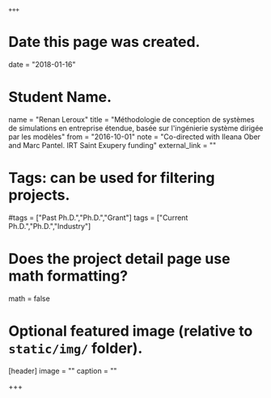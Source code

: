     +++
# Date this page was created.
date = "2018-01-16"

# Student Name.
name = "Renan Leroux"
title = "Méthodologie de conception de systèmes de simulations en entreprise étendue, basée sur l'ingénierie système dirigée par les modèles"
from = "2016-10-01"
note = "Co-directed with Ileana Ober and Marc Pantel. IRT Saint Exupery funding"
external_link = ""

# Tags: can be used for filtering projects.
#tags = ["Past Ph.D.","Ph.D.","Grant"]
tags = ["Current Ph.D.","Ph.D.","Industry"]

# Does the project detail page use math formatting?
math = false

# Optional featured image (relative to `static/img/` folder).
[header]
image = ""
caption = ""

+++
